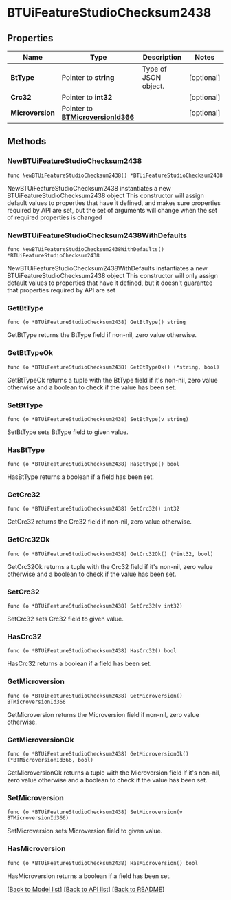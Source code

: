 # BTUiFeatureStudioChecksum2438

## Properties

Name | Type | Description | Notes
------------ | ------------- | ------------- | -------------
**BtType** | Pointer to **string** | Type of JSON object. | [optional] 
**Crc32** | Pointer to **int32** |  | [optional] 
**Microversion** | Pointer to [**BTMicroversionId366**](BTMicroversionId366.md) |  | [optional] 

## Methods

### NewBTUiFeatureStudioChecksum2438

`func NewBTUiFeatureStudioChecksum2438() *BTUiFeatureStudioChecksum2438`

NewBTUiFeatureStudioChecksum2438 instantiates a new BTUiFeatureStudioChecksum2438 object
This constructor will assign default values to properties that have it defined,
and makes sure properties required by API are set, but the set of arguments
will change when the set of required properties is changed

### NewBTUiFeatureStudioChecksum2438WithDefaults

`func NewBTUiFeatureStudioChecksum2438WithDefaults() *BTUiFeatureStudioChecksum2438`

NewBTUiFeatureStudioChecksum2438WithDefaults instantiates a new BTUiFeatureStudioChecksum2438 object
This constructor will only assign default values to properties that have it defined,
but it doesn't guarantee that properties required by API are set

### GetBtType

`func (o *BTUiFeatureStudioChecksum2438) GetBtType() string`

GetBtType returns the BtType field if non-nil, zero value otherwise.

### GetBtTypeOk

`func (o *BTUiFeatureStudioChecksum2438) GetBtTypeOk() (*string, bool)`

GetBtTypeOk returns a tuple with the BtType field if it's non-nil, zero value otherwise
and a boolean to check if the value has been set.

### SetBtType

`func (o *BTUiFeatureStudioChecksum2438) SetBtType(v string)`

SetBtType sets BtType field to given value.

### HasBtType

`func (o *BTUiFeatureStudioChecksum2438) HasBtType() bool`

HasBtType returns a boolean if a field has been set.

### GetCrc32

`func (o *BTUiFeatureStudioChecksum2438) GetCrc32() int32`

GetCrc32 returns the Crc32 field if non-nil, zero value otherwise.

### GetCrc32Ok

`func (o *BTUiFeatureStudioChecksum2438) GetCrc32Ok() (*int32, bool)`

GetCrc32Ok returns a tuple with the Crc32 field if it's non-nil, zero value otherwise
and a boolean to check if the value has been set.

### SetCrc32

`func (o *BTUiFeatureStudioChecksum2438) SetCrc32(v int32)`

SetCrc32 sets Crc32 field to given value.

### HasCrc32

`func (o *BTUiFeatureStudioChecksum2438) HasCrc32() bool`

HasCrc32 returns a boolean if a field has been set.

### GetMicroversion

`func (o *BTUiFeatureStudioChecksum2438) GetMicroversion() BTMicroversionId366`

GetMicroversion returns the Microversion field if non-nil, zero value otherwise.

### GetMicroversionOk

`func (o *BTUiFeatureStudioChecksum2438) GetMicroversionOk() (*BTMicroversionId366, bool)`

GetMicroversionOk returns a tuple with the Microversion field if it's non-nil, zero value otherwise
and a boolean to check if the value has been set.

### SetMicroversion

`func (o *BTUiFeatureStudioChecksum2438) SetMicroversion(v BTMicroversionId366)`

SetMicroversion sets Microversion field to given value.

### HasMicroversion

`func (o *BTUiFeatureStudioChecksum2438) HasMicroversion() bool`

HasMicroversion returns a boolean if a field has been set.


[[Back to Model list]](../README.md#documentation-for-models) [[Back to API list]](../README.md#documentation-for-api-endpoints) [[Back to README]](../README.md)


